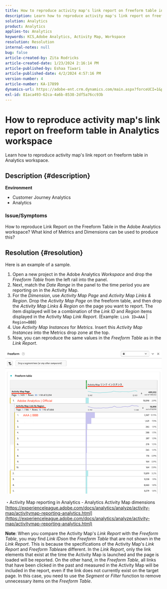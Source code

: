 ```yaml
---
title: How to reproduce activity map's link report on freeform table in Analytics workspace
description: Learn how to reproduce activity map's link report on freeform table in Analytics workspace
solution: Analytics
product: Analytics
applies-to: Analytics
keywords: KCS,Adobe Analytics, Activity Map, Workspace
resolution: Resolution
internal-notes: null
bug: false
article-created-by: Zita Rodricks
article-created-date: 1/23/2024 2:16:14 PM
article-published-by: Eshaa Tiwari
article-published-date: 4/2/2024 4:57:16 PM
version-number: 4
article-number: KA-17899
dynamics-url: https://adobe-ent.crm.dynamics.com/main.aspx?forceUCI=1&pagetype=entityrecord&etn=knowledgearticle&id=30c4d8f0-f9b9-ee11-a569-6045bd006b3d
exl-id: 81aca493-62ca-4a6b-8538-2df5a76cc93b
---
```

# How to reproduce activity map's link report on freeform table in Analytics workspace


Learn how to reproduce activity map's link report on freeform table in Analytics workspace.

## Description {#description}


<b>Environment</b>

- Customer Journey Analytics
- Analytics


### <b>Issue/Symptoms</b>

How to reproduce Link Report on the Freeform Table in the Adobe Analytics workspace? What kind of Metrics and Dimensions can be used to produce this?


## Resolution {#resolution}


Here is an example of a sample.

1. Open a new project in the Adobe Analytics *Workspace* and drop the *Freeform Table* from the left rail into the panel.
2. Next, match the *Date Range* in the panel to the time period you are reporting on in the Activity Map.
3. For the *Dimension*, use *Activity Map Page* and *Activity Map Links & Region*. Drop the *Activity Map Page* on the freeform table, and then drop the *Activity Map Links & Region* on the page you want to report. The item displayed will be a combination of the *Link ID* and *Region* items displayed in the Activity Map *Link Report*. (Example: `Link ID=AAA` | `Region=BBB`)
4. Use *Activity Map Instances* for *Metrics*. Insert this *Activity Map Instances* into the Metrics drop zone at the top.
5. Now, you can reproduce the same values in the *Freeform Table* as in the *Link Report*.


![](assets/ce099307-8f85-ec11-8d21-0022480855a4.png)

・Activity Map reporting in Analytics - Analytics Activity Map dimensions
[https://experienceleague.adobe.com/docs/analytics/analyze/activity-map/activitymap-reporting-analytics.html](https://experienceleague.adobe.com/docs/analytics/analyze/activity-map/activitymap-reporting-analytics.html)

<b>Note</b>:
When you compare the Activity Map's *Link Report* with the *Freeform Table*, you may find *Link IDs*on the *Freeform Table* that are not shown in the *Link Report*. This is because the specifications of the Activity Map's *Link Report* and *Freeform Table*are different. In the *Link Report*, only the link elements that exist at the time the Activity Map is launched and the page is loaded will be reported. On the other hand, in the *Freeform Table*, all links that have been clicked in the past and measured in the Activity Map will be included in the report, even if the link does not currently exist on the target page. In this case, you need to use the *Segment* or *Filter* function to remove unnecessary items on the *Freeform Table*.
